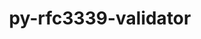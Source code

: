 ---
title: "py-rfc3339-validator"
layout: cache
categories: [package, develop-2024-02-11]
meta: {"versions": ["0.1.4"], "compilers": ["gcc@=11.1.0", "gcc@=11.4.0", "gcc@=9.4.0", "oneapi@=2024.0.0"], "oss": ["ubuntu20.04", "ubuntu22.04"], "platforms": ["linux"], "targets": ["neoverse_v1", "neoverse_v2", "ppc64le", "x86_64_v3"], "stacks": ["data-vis-sdk", "e4s", "e4s-neoverse-v2", "e4s-neoverse_v1", "e4s-oneapi", "e4s-power", "root"], "num_specs": 6, "num_specs_by_stack": {"e4s-neoverse_v1": 1, "root": 6, "e4s-power": 1, "data-vis-sdk": 1, "e4s": 1, "e4s-neoverse-v2": 1, "e4s-oneapi": 1}}
spec_details: [{"hash": "7ddm7mcovjziv2mpk6l6r4sal5rfbjza", "compiler": "gcc@=11.4.0", "versions": ["0.1.4"], "os": "ubuntu20.04", "platform": "linux", "target": "neoverse_v1", "variants": ["build_system=python_pip"], "stacks": ["e4s-neoverse_v1", "root"], "size": "-", "tarball": "https://binaries.spack.io/releases/develop-2024-02-11/build_cache/linux-ubuntu20.04-neoverse_v1/gcc-11.4.0/py-rfc3339-validator-0.1.4/linux-ubuntu20.04-neoverse_v1-gcc-11.4.0-py-rfc3339-validator-0.1.4-7ddm7mcovjziv2mpk6l6r4sal5rfbjza.spack"}, {"hash": "hvbf6et2l5pxnj72hg7yczhgskuapnvt", "compiler": "gcc@=9.4.0", "versions": ["0.1.4"], "os": "ubuntu20.04", "platform": "linux", "target": "ppc64le", "variants": ["build_system=python_pip"], "stacks": ["root", "e4s-power"], "size": "-", "tarball": "https://binaries.spack.io/releases/develop-2024-02-11/build_cache/linux-ubuntu20.04-ppc64le/gcc-9.4.0/py-rfc3339-validator-0.1.4/linux-ubuntu20.04-ppc64le-gcc-9.4.0-py-rfc3339-validator-0.1.4-hvbf6et2l5pxnj72hg7yczhgskuapnvt.spack"}, {"hash": "qggvkuicnqp732ajwafage6dlw56zspz", "compiler": "gcc@=11.1.0", "versions": ["0.1.4"], "os": "ubuntu20.04", "platform": "linux", "target": "x86_64_v3", "variants": ["build_system=python_pip"], "stacks": ["data-vis-sdk", "root"], "size": "-", "tarball": "https://binaries.spack.io/releases/develop-2024-02-11/build_cache/linux-ubuntu20.04-x86_64_v3/gcc-11.1.0/py-rfc3339-validator-0.1.4/linux-ubuntu20.04-x86_64_v3-gcc-11.1.0-py-rfc3339-validator-0.1.4-qggvkuicnqp732ajwafage6dlw56zspz.spack"}, {"hash": "zyswzzxxebx5acdrizqinz5msnhnua5y", "compiler": "gcc@=11.4.0", "versions": ["0.1.4"], "os": "ubuntu20.04", "platform": "linux", "target": "x86_64_v3", "variants": ["build_system=python_pip"], "stacks": ["root", "e4s"], "size": "-", "tarball": "https://binaries.spack.io/releases/develop-2024-02-11/build_cache/linux-ubuntu20.04-x86_64_v3/gcc-11.4.0/py-rfc3339-validator-0.1.4/linux-ubuntu20.04-x86_64_v3-gcc-11.4.0-py-rfc3339-validator-0.1.4-zyswzzxxebx5acdrizqinz5msnhnua5y.spack"}, {"hash": "yntoz2tkjz2yqy4jfg5lcjxrrbct6vu7", "compiler": "gcc@=11.4.0", "versions": ["0.1.4"], "os": "ubuntu22.04", "platform": "linux", "target": "neoverse_v2", "variants": ["build_system=python_pip"], "stacks": ["root", "e4s-neoverse-v2"], "size": "-", "tarball": "https://binaries.spack.io/releases/develop-2024-02-11/build_cache/linux-ubuntu22.04-neoverse_v2/gcc-11.4.0/py-rfc3339-validator-0.1.4/linux-ubuntu22.04-neoverse_v2-gcc-11.4.0-py-rfc3339-validator-0.1.4-yntoz2tkjz2yqy4jfg5lcjxrrbct6vu7.spack"}, {"hash": "fkgnoy4mhwrfqfxcawhtwy4swhzta7qb", "compiler": "oneapi@=2024.0.0", "versions": ["0.1.4"], "os": "ubuntu22.04", "platform": "linux", "target": "x86_64_v3", "variants": ["build_system=python_pip"], "stacks": ["e4s-oneapi", "root"], "size": "-", "tarball": "https://binaries.spack.io/releases/develop-2024-02-11/build_cache/linux-ubuntu22.04-x86_64_v3/oneapi-2024.0.0/py-rfc3339-validator-0.1.4/linux-ubuntu22.04-x86_64_v3-oneapi-2024.0.0-py-rfc3339-validator-0.1.4-fkgnoy4mhwrfqfxcawhtwy4swhzta7qb.spack"}]
---